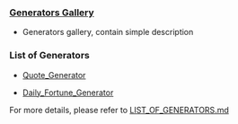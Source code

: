 ### [Generators Gallery](https://lifeadventurer.github.io/generators)

- Generators gallery, contain simple description

### List of Generators

- [Quote_Generator](https://lifeadventurer.github.io/generators/quote_generator) 

- [Daily_Fortune_Generator](https://lifeadventurer.github.io/generators/fortune_generator)

For more details, please refer to [LIST_OF_GENERATORS.md](./LIST_OF_GENERATORS.md)